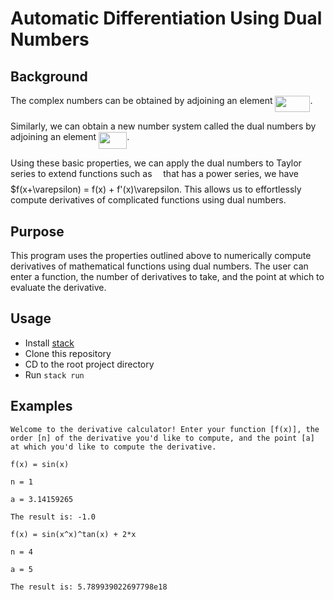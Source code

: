 # Automatic Differentiation Using Dual Numbers

## Background
The complex numbers can be obtained by adjoining an element <img src="/svgs/6c9dcbb7c305a5530e5f3c4d3296dc08.svg" align=middle width=55.95995954999998pt height=26.76175259999998pt/>.

Similarly, we can obtain a new number system called the dual numbers by adjoining an element <img src="/svgs/b89a5b127257726d9f05175eb985f52d.svg" align=middle width=45.17680365pt height=26.76175259999998pt/>.

Using these basic properties, we can apply the dual numbers to Taylor series to extend functions such as <img src="/svgs/190083ef7a1625fbc75f243cffb9c96d.svg" align=middle width=9.81741584999999pt height=22.831056599999986pt/> that has a power series, we have $f(x+\varepsilon) = f(x) + f'(x)\varepsilon. This allows us to effortlessly compute derivatives of complicated functions using dual numbers.

## Purpose
This program uses the properties outlined above to numerically compute derivatives of mathematical functions using dual numbers. The user can enter a function, the number of derivatives to take, and the point at which to evaluate the derivative.

## Usage
* Install [stack](https://haskellstack.org/)
* Clone this repository
* CD to the root project directory
* Run `stack run`

## Examples
```
Welcome to the derivative calculator! Enter your function [f(x)], the order [n] of the derivative you'd like to compute, and the point [a] at which you'd like to compute the derivative.

f(x) = sin(x)

n = 1

a = 3.14159265

The result is: -1.0

f(x) = sin(x^x)^tan(x) + 2*x

n = 4

a = 5

The result is: 5.789939022697798e18
```
